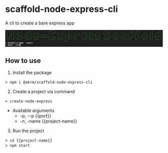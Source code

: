 # scaffold-node-express-cli
A cli to create a bare express app

![alt text](https://github.com/anne-montoya/scaffold-node-express-cli/blob/main/assets/image.png)

## How to use

1. Install the package
```
> npm i @akrm/scaffold-node-express-cli
```

2. Create a project via command
```
> create-node-express
```
- Available arguments
    - -p, --p {{port}}
    - -n, -name {{project-name}}

3. Run the project
```shell
> cd {{project-name}}
> npm start
```